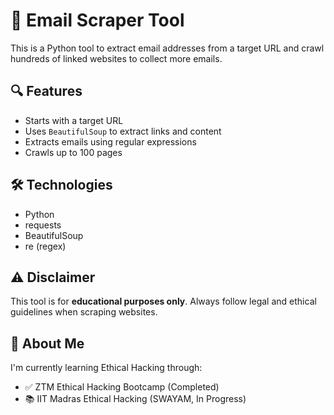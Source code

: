 # 📧 Email Scraper Tool

This is a Python tool to extract email addresses from a target URL and crawl hundreds of linked websites to collect more emails.

## 🔍 Features
- Starts with a target URL
- Uses `BeautifulSoup` to extract links and content
- Extracts emails using regular expressions
- Crawls up to 100 pages

## 🛠️ Technologies
- Python
- requests
- BeautifulSoup
- re (regex)

## ⚠️ Disclaimer
This tool is for **educational purposes only**. Always follow legal and ethical guidelines when scraping websites.

## 🧠 About Me
I'm currently learning Ethical Hacking through:
- ✅ ZTM Ethical Hacking Bootcamp (Completed)
- 📚 IIT Madras Ethical Hacking (SWAYAM, In Progress)


